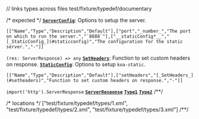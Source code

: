 // links types across files
test/fixture/typedef/documentary

/* expected */
__[`ServerConfig`](t)__: Options to setup the server.

```table
[["Name","Type","Description","Default"],["port","_number_","The port on which to run the server.","`8888`"],["__staticConfig*__","[_StaticConfig_](#staticconfig)","The configuration for the static server.","-"]]
```
`(res: ServerResponse) => any` __[`SetHeaders`](t)__: Function to set custom headers on response.
__[`StaticConfig`](t)__: Options to setup `koa-static`.

```table
[["Name","Type","Description","Default"],["setHeaders","[_SetHeaders_](#setheaders)","Function to set custom headers on response.","-"]]
```
`import('http').ServerResponse` __[`ServerResponse`](l)__
__[`Type1`](t)__
__[`Type2`](t)__
/**/

/* locations */
["test/fixture/typedef/types/1.xml",
 "test/fixture/typedef/types/2.xml",
 "test/fixture/typedef/types/3.xml"]
/**/